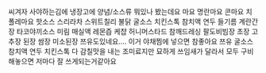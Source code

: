 씨겨자 사야하는김에 냉장고에 양념/소스류 뭐있나 봤는데요 마요 명란마요 콘마요 치폴레마요 핫소스 스리라차 스위트칠리 불닭 굴소스 치킨스톡 참치액 연두 들기름 계란간장 타코야끼소스 미림 매실액 레몬즙 케챱 허니머스타드 참깨드레싱 팔도비빔장 초장 고추장 된장 쌈장 미소된장
쯔유도있네요.... 이거 야채찜에 넣으면 참좋아요
쯔유 굴소스 참치액 연두 치킨스톡 다 감칠맛을 내는 조미료지만 묘하게 쓰임새가 달라서 모두 구비해놓으면 저마다 잘 쓰게되는거같아요